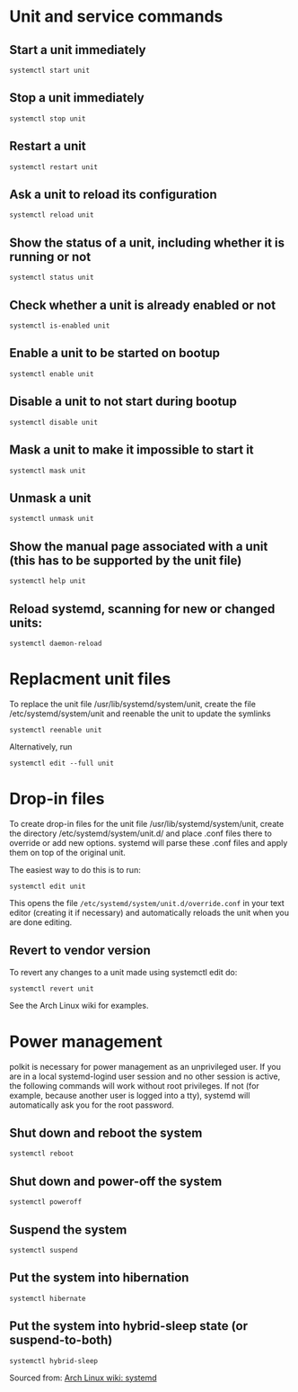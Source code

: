 # Unit and service commands

## Start a unit immediately
```
systemctl start unit
```

## Stop a unit immediately
```
systemctl stop unit
```

## Restart a unit
```
systemctl restart unit
```

## Ask a unit to reload its configuration
```
systemctl reload unit
```

## Show the status of a unit, including whether it is running or not
```
systemctl status unit
```

## Check whether a unit is already enabled or not
```
systemctl is-enabled unit
```

## Enable a unit to be started on bootup
```
systemctl enable unit
```

## Disable a unit to not start during bootup
```
systemctl disable unit
```

## Mask a unit to make it impossible to start it
```
systemctl mask unit
```

## Unmask a unit
```
systemctl unmask unit
```

## Show the manual page associated with a unit (this has to be supported by the unit file)
```
systemctl help unit
```

## Reload systemd, scanning for new or changed units:
```
systemctl daemon-reload
```

# Replacment unit files
To replace the unit file /usr/lib/systemd/system/unit, create the file /etc/systemd/system/unit and reenable the unit to update the symlinks

```
systemctl reenable unit
```

Alternatively, run
```
systemctl edit --full unit
```

# Drop-in files
To create drop-in files for the unit file /usr/lib/systemd/system/unit, create the directory /etc/systemd/system/unit.d/ and place .conf files there to override or add new options. systemd will parse these .conf files and apply them on top of the original unit.

The easiest way to do this is to run:
```
systemctl edit unit
```

This opens the file `/etc/systemd/system/unit.d/override.conf` in your text editor (creating it if necessary) and automatically reloads the unit when you are done editing.

## Revert to vendor version
To revert any changes to a unit made using systemctl edit do:

```
systemctl revert unit
```

See the Arch Linux wiki for examples.

# Power management
polkit is necessary for power management as an unprivileged user. If you are in a local systemd-logind user session and no other session is active, the following commands will work without root privileges. If not (for example, because another user is logged into a tty), systemd will automatically ask you for the root password.

## Shut down and reboot the system
```
systemctl reboot
```

## Shut down and power-off the system
```
systemctl poweroff
```

## Suspend the system
```
systemctl suspend
```

## Put the system into hibernation
```
systemctl hibernate
```

## Put the system into hybrid-sleep state (or suspend-to-both)
```
systemctl hybrid-sleep
```

Sourced from: [Arch Linux wiki: systemd](https://wiki.archlinux.org/index.php/systemd)
